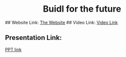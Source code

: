 <h1 align="center"> Buidl for the future </h1>
<p align="center">
</p>
##  Website Link:
  <a href="https://hack36-6-0-alpha-champs.vercel.app/">The Website</a>
##  Video Link:
  <a href="https://youtu.be/sDQCvejnuU8">Video Link</a>
  
## Presentation Link:
  <a href="https://www.canva.com/design/DAFeO3V6Tu4/TC3o8CSwz_6thCp3k2YL-g/view?utm_content=DAFeO3V6Tu4&utm_campaign=designshare&utm_medium=link2&utm_source=sharebutton"> PPT link  </a>
